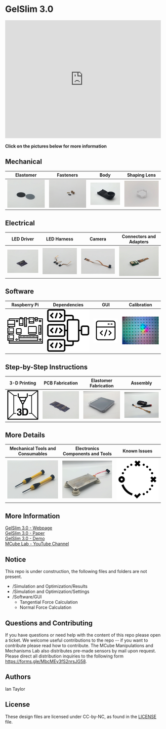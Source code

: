 # GelSlim 3.0

<iframe id="4873cd51-a1b2-4601-80e5-414bc3c54d73" src="https://www.vectary.com/viewer/v1/?model=4873cd51-a1b2-4601-80e5-414bc3c54d73&env=studio3&turntable=1" frameborder="0" width="100%" height="380"></iframe>

**Click on the pictures below for more information**

## Mechanical
| Elastomer | Fasteners | Body | Shaping Lens |
|---|---|---|---|
| <a href="  "><img src="src/images/mechanical/elastomer.JPG" width="270"></a>| <a href="  "><img src="src/images/mechanical/fasteners.JPG" width="270"></a>| <a href="  "><img src="src/images/mechanical/body.JPG" width="270"></a>| <a href="  "><img src="src/images/mechanical/shaping_lens.JPG" width="270"></a>| 

## Electrical
| LED Driver | LED Harness | Camera | Connectors and Adapters |
|---|---|---|---|
| <a href="  "><img src="src/images/electrical/led_driver.JPG" width="270"></a>| <a href="  "><img src="src/images/electrical/led_harness.JPG" width="270"></a>| <a href="  "><img src="src/images/electrical/camera.JPG" width="270"></a>| <a href="  "><img src="src/images/electrical/connectors_and_adapters.JPG" width="270"></a>| 

## Software
| Raspberry Pi | Dependencies | GUI | Calibration |
|---|---|---|---|
| <a href="  "><img src="src/images/software/raspberrypi_pcb.jpg" width="270"></a>| <a href="  "><img src="src/images/software/dependencies.jpg" width="270"></a>| <a href="  "><img src="src/images/software/gui.jpg" width="270"></a>| <a href="  "><img src="src/images/software/calibration.png" width="270"></a>| 

## Step-by-Step Instructions
| 3-D Printing  | PCB Fabrication | Elastomer Fabrication | Assembly |
|---|---|---|---|
| <a href="  "><img src="src/images/step_by_step/3d_printing.jpg" width="270"></a>| <a href="  "><img src="src/images/step_by_step/pcb.JPG" width="270"></a>| <a href="  "><img src="src/images/step_by_step/elastomer_fabrication.JPG" width="270"></a>| <a href="  "><img src="src/images/step_by_step/assembly.JPG" width="270"></a>| 

## More Details
| Mechanical Tools and Consumables | Electronics Components and Tools | Known Issues |
|---|---|---|
| <a href="  "><img src="src/images/more_details/screwdrivers.JPG" width="270"></a>| <a href="  "><img src="src/images/more_details/hot_plate.JPG" width="270"></a>| <a href="  "><img src="src/images/more_details/known_issues.jpg" width="270"></a>| 

## More Information
[GelSlim 3.0 - Webpage](https://ianhtaylor.net/gelslim-30)<br>
[GelSlim 3.0 - Paper](https://arxiv.org/abs/2103.12269)<br>
[GelSlim 3.0 - Demo](https://www.youtube.com/watch?v=Y10XN9byO0g)<br>
[MCube Lab - YouTube Channel](https://www.youtube.com/channel/UCMYUWZTFWZjj7pUc3UPUjig)<br>    

## Notice
This repo is under construction, the following files and folders are not present.
- /Simulation and Optimization/Results
- /Simulation and Optimization/Settings
- /Software/GUI 
  - Tangential Force Calculation
  - Normal Force Calculation

## Questions and Contributing
If you have questions or need help with the content of this repo please open a ticket. We welcome useful contributions to the repo -- if you want to contribute please read how to contribute. The MCube Manipulations and Mechanisms Lab also distributes pre-made sensors by mail upon request. Please direct all distribution inquiries to the following form https://forms.gle/MbcMEy3fS2nrsJG58.

## Authors
Ian Taylor

## License
These design files are licensed under CC-by-NC, as found in the [LICENSE](https://github.com/mcubelab/gelslim/blob/main/LICENSE) file.
